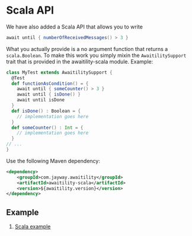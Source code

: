 
Scala API
===============================================================================

We have also added a Scala API that allows you to write

~~~scala
await until { numberOfReceivedMessages() > 3 }
~~~

What you actually provide is a no argument function that returns a `scala.Boolean`. To make this work you simply mixin the `AwaitilitySupport` trait that is provided in the awaitility-scala module. Example:

~~~scala
class MyTest extends AwaitilitySupport {
  @Test
  def functionAsCondition() = {
    await until { someCounter() > 3 }
    await until { isDone() }
    await until isDone
  }
  def isDone() : Boolean = {
    // implementation goes here
  }
  def someCounter() : Int = {
    // implementation goes here
  }
// ...
}
~~~

Use the following Maven dependency:

~~~xml
<dependency>
    <groupId>com.jayway.awaitility</groupId>
    <artifactId>awaitility-scala</artifactId>
    <version>${awaitility.version}</version>
</dependency>
~~~


Example
-------------------------------------------------------------------------------

1. [Scala example](awaitility-scala/src/test/scala/com/jayway/awaitility/scala/AwaitilitySupportTest.scala)
